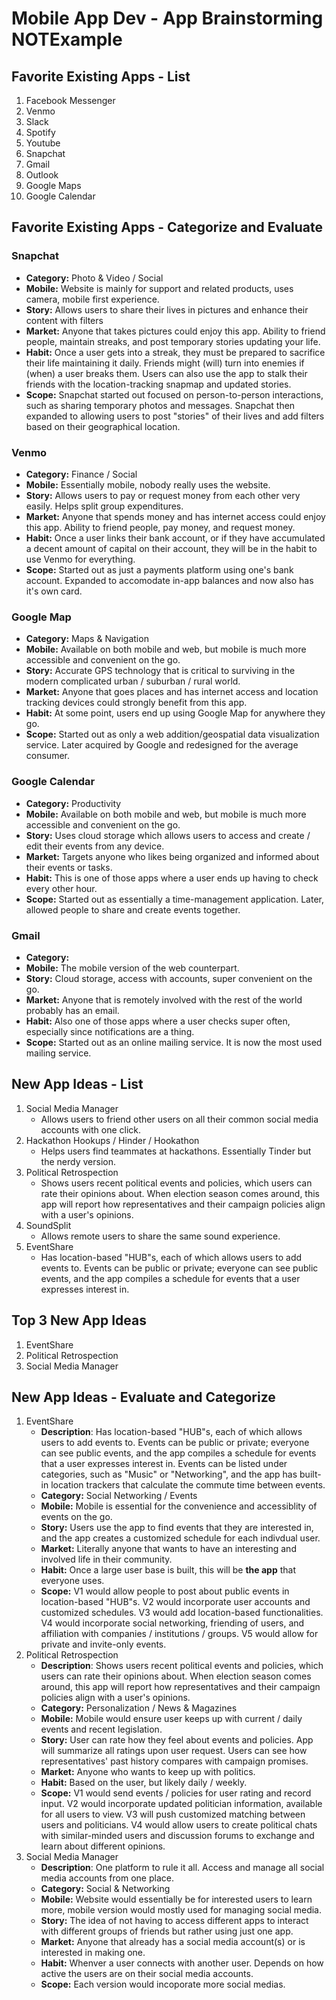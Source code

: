 Mobile App Dev - App Brainstorming NOTExample
===

## Favorite Existing Apps - List
1. Facebook Messenger
2. Venmo
3. Slack
4. Spotify
5. Youtube
6. Snapchat
7. Gmail
8. Outlook
9. Google Maps
10. Google Calendar

## Favorite Existing Apps - Categorize and Evaluate
### Snapchat
   - **Category:** Photo & Video / Social
   - **Mobile:** Website is mainly for support and related products, uses camera, mobile first experience.
   - **Story:** Allows users to share their lives in pictures and enhance their content with filters
   - **Market:** Anyone that takes pictures could enjoy this app. Ability to friend people, maintain streaks, and post temporary stories updating your life.
   - **Habit:** Once a user gets into a streak, they must be prepared to sacrifice their life maintaining it daily. Friends might (will) turn into enemies if (when) a user breaks them. Users can also use the app to stalk their friends with the location-tracking snapmap and updated stories.
   - **Scope:** Snapchat started out focused on person-to-person interactions, such as sharing temporary photos and messages. Snapchat then expanded to allowing users to post "stories" of their lives and add filters based on their geographical location. 
### Venmo
   - **Category:** Finance / Social
   - **Mobile:** Essentially mobile, nobody really uses the website.
   - **Story:** Allows users to pay or request money from each other very easily. Helps split group expenditures.
   - **Market:** Anyone that spends money and has internet access could enjoy this app. Ability to friend people, pay money, and request money.
   - **Habit:** Once a user links their bank account, or if they have accumulated a decent amount of capital on their account, they will be in the habit to use Venmo for everything.
   - **Scope:** Started out as just a payments platform using one's bank account. Expanded to accomodate in-app balances and now also has it's own card.
### Google Map
   - **Category:** Maps & Navigation
   - **Mobile:** Available on both mobile and web, but mobile is much more accessible and convenient on the go.
   - **Story:** Accurate GPS technology that is critical to surviving in the modern complicated urban / suburban / rural world.
   - **Market:** Anyone that goes places and has internet access and location tracking devices could strongly benefit from this app. 
   - **Habit:** At some point, users end up using Google Map for anywhere they go.
   - **Scope:** Started out as only a web addition/geospatial data visualization service. Later acquired by Google and redesigned for the average consumer.
### Google Calendar
   - **Category:** Productivity
   - **Mobile:** Available on both mobile and web, but mobile is much more accessible and convenient on the go.
   - **Story:** Uses cloud storage which allows users to access and create / edit their events from any device.
   - **Market:** Targets anyone who likes being organized and informed about their events or tasks.
   - **Habit:** This is one of those apps where a user ends up having to check every other hour.
   - **Scope:** Started out as essentially a time-management application. Later, allowed people to share and create events together.
### Gmail
   - **Category:** 
   - **Mobile:** The mobile version of the web counterpart.
   - **Story:** Cloud storage, access with accounts, super convenient on the go.
   - **Market:** Anyone that is remotely involved with the rest of the world probably has an email.
   - **Habit:** Also one of those apps where a user checks super often, especially since notifications are a thing.
   - **Scope:** Started out as an online mailing service. It is now the most used mailing service.

## New App Ideas - List
1. Social Media Manager
   - Allows users to friend other users on all their common social media accounts with one click.
2. Hackathon Hookups / Hinder / Hookathon
   - Helps users find teammates at hackathons. Essentially Tinder but the nerdy version.
3. Political Retrospection
   - Shows users recent political events and policies, which users can rate their opinions about. When election season comes around, this app will report how representatives and their campaign policies align with a user's opinions.
4. SoundSplit
   - Allows remote users to share the same sound experience.
5. EventShare
   - Has location-based "HUB"s, each of which allows users to add events to. Events can be public or private; everyone can see public events, and the app compiles a schedule for events that a user expresses interest in.

## Top 3 New App Ideas
1. EventShare
2. Political Retrospection
3. Social Media Manager

## New App Ideas - Evaluate and Categorize
1. EventShare
   - **Description**: Has location-based "HUB"s, each of which allows users to add events to. Events can be public or private; everyone can see public events, and the app compiles a schedule for events that a user expresses interest in. Events can be listed under categories, such as "Music" or "Networking", and the app has built-in location trackers that calculate the commute time between events.
   - **Category:** Social Networking / Events
   - **Mobile:** Mobile is essential for the convenience and accessiblity of events on the go.
   - **Story:** Users use the app to find events that they are interested in, and the app creates a customized schedule for each indivdual user.
   - **Market:** Literally anyone that wants to have an interesting and involved life in their community.
   - **Habit:** Once a large user base is built, this will be **the app** that everyone uses.
   - **Scope:** V1 would allow people to post about public events in location-based "HUB"s. V2 would incorporate user accounts and customized schedules. V3 would add location-based functionalities. V4 would incorporate social networking, friending of users, and affiliation with companies / institutions / groups. V5 would allow for private and invite-only events.
2. Political Retrospection
   - **Description**: Shows users recent political events and policies, which users can rate their opinions about. When election season comes around, this app will report how representatives and their campaign policies align with a user's opinions.
   - **Category:** Personalization / News & Magazines
   - **Mobile:** Mobile would ensure user keeps up with current / daily events and recent legislation.
   - **Story:** User can rate how they feel about events and policies. App will summarize all ratings upon user request. Users can see how representatives' past history compares with campaign promises.
   - **Market:** Anyone who wants to keep up with politics.
   - **Habit:** Based on the user, but likely daily / weekly.
   - **Scope:** V1 would send events / policies for user rating and record input. V2 would incorporate updated politician information, available for all users to view. V3 will push customized matching between users and politicians. V4 would allow users to create political chats with similar-minded users and discussion forums to exchange and learn about different opinions.
3. Social Media Manager
   - **Description**: One platform to rule it all. Access and manage all social media accounts from one place.
   - **Category:** Social & Networking
   - **Mobile:** Website would essentially be for  interested users to learn more, mobile version would mostly used for managing social media.
   - **Story:** The idea of not having to access different apps to interact with different groups of friends but rather using just one app.
   - **Market:** Anyone that already has a social media account(s) or is interested in making one.
   - **Habit:** Whenver a user connects with  another user. Depends on how active the users are on their social media accounts.
   - **Scope:** Each version would incoporate more social medias.
